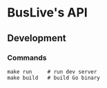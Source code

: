 # BusLive's API

## Development

### Commands

```
make run     # run dev server
make build   # build Go binary
```
